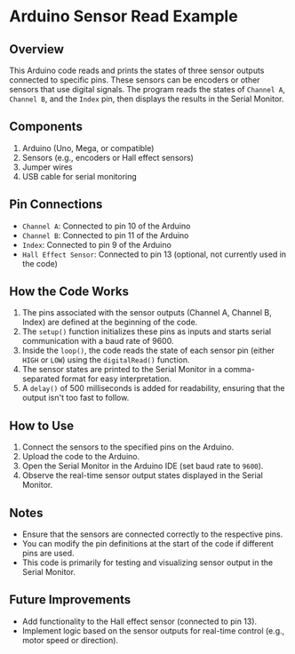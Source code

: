 # Arduino Sensor Read Example

## Overview
This Arduino code reads and prints the states of three sensor outputs connected to specific pins. These sensors can be encoders or other sensors that use digital signals. The program reads the states of `Channel A`, `Channel B`, and the `Index` pin, then displays the results in the Serial Monitor.

## Components
1. Arduino (Uno, Mega, or compatible)
2. Sensors (e.g., encoders or Hall effect sensors)
3. Jumper wires
4. USB cable for serial monitoring

## Pin Connections
- `Channel A`: Connected to pin 10 of the Arduino
- `Channel B`: Connected to pin 11 of the Arduino
- `Index`: Connected to pin 9 of the Arduino
- `Hall Effect Sensor`: Connected to pin 13 (optional, not currently used in the code)

## How the Code Works
1. The pins associated with the sensor outputs (Channel A, Channel B, Index) are defined at the beginning of the code.
2. The `setup()` function initializes these pins as inputs and starts serial communication with a baud rate of 9600.
3. Inside the `loop()`, the code reads the state of each sensor pin (either `HIGH` or `LOW`) using the `digitalRead()` function.
4. The sensor states are printed to the Serial Monitor in a comma-separated format for easy interpretation.
5. A `delay()` of 500 milliseconds is added for readability, ensuring that the output isn't too fast to follow.

## How to Use
1. Connect the sensors to the specified pins on the Arduino.
2. Upload the code to the Arduino.
3. Open the Serial Monitor in the Arduino IDE (set baud rate to `9600`).
4. Observe the real-time sensor output states displayed in the Serial Monitor.

## Notes
- Ensure that the sensors are connected correctly to the respective pins.
- You can modify the pin definitions at the start of the code if different pins are used.
- This code is primarily for testing and visualizing sensor output in the Serial Monitor.

## Future Improvements
- Add functionality to the Hall effect sensor (connected to pin 13).
- Implement logic based on the sensor outputs for real-time control (e.g., motor speed or direction).
